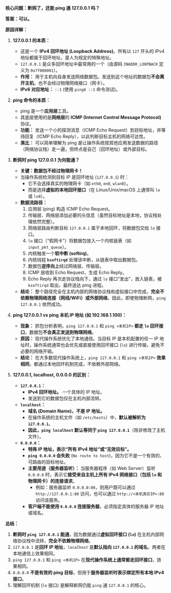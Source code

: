 

**核心问题：断网了，还能 ping 通 127.0.0.1 吗？**

**答案：可以。**

**原因详解：**

1.  **127.0.0.1 的本质：**
    *   这是一个 **IPv4 回环地址 (Loopback Address)**。所有以 `127` 开头的 IPv4 地址都属于回环地址，是人为规定的特殊地址。
    *   `127.0.0.1` 是众多回环地址中最常用的一个（由源码 `INADDR_LOOPBACK` 定义为 `0x7f000001`）。
    *   **作用：** 用于主机向自身发送网络数据包。发送到这个地址的数据包**不会离开主机**，也不会经过物理网络接口（网卡）。
    *   **IPv6 对应地址：** `::1` (使用 `ping6 ::1` 命令测试)。

2.  **ping 命令的本质：**
    *   ping 是一个**应用层**工具。
    *   其底层使用的是**网络层**的 **ICMP (Internet Control Message Protocol)** 协议。
    *   **功能：** 发送一个小的探测消息（ICMP Echo Request）到目标地址，并等待回复（ICMP Echo Reply），以此判断目标主机的网络可达性。
    *   **类比：** 可以简单理解为 ping 是让操作系统按其他应用发送数据的路径（网络协议栈）走一遍，但终点是自己（回环地址）或外部目标。

3.  **断网时 ping 127.0.0.1 为何能通？**
    *   **关键：数据包不经过物理网卡！**
    *   当操作系统检测到目标 IP 是回环地址 (`127.0.0.1`) 时：
        *   它不会选择真实的物理网卡（如 `eth0`, `en0`, `wlan0`）。
        *   而是选择**虚拟的本地回环接口**（在 Linux/Unix/macOS 上通常叫 `lo` 或 `lo0`）。
    *   **数据流路径：**
        1.  应用层 (ping) 构造 ICMP Echo Request。
        2.  传输层、网络层添加必要的头信息（虽然目标地址是本地，协议栈处理依然完整）。
        3.  网络层路由判断目标 `127.0.0.1` 属于本地回环，将数据包交给 `lo` 接口。
        4.  `lo` 接口（“假网卡”）将数据包放入一个内核链表（如 `input_pkt_queue`）。
        5.  内核触发一个**软中断 (softirq)**。
        6.  内核线程 **`ksoftirqd`** 处理该中断，从链表中取出数据包。
        7.  数据包**逆序向上**经过网络层、传输层。
        8.  ICMP 层收到 Echo Request，生成 Echo Reply。
        9.  Echo Reply 再次走协议栈向下，通过 `lo` 接口“发出”，放入链表，被 `ksoftirqd` 取出，最终送达 ping 进程。
    *   **结论：** 整个路径完全在主机内部的网络协议栈和虚拟接口中完成，**完全不依赖物理网络连接（网线/WiFi）或外部网络**。因此，即使物理断网，`ping 127.0.0.1` 依然成功。

4.  **ping 127.0.0.1 vs ping 本机 IP 地址 (如 192.168.1.100)：**
    *   **现象：** 抓包分析表明，`ping 127.0.0.1` 和 `ping <本机IP>` **都走 `lo` 回环接口**，数据包**不会真正发送到物理网络**。
    *   **原因：** 现代操作系统优化了本地通信。当目标 IP 是本机配置的任一 IP 地址时，操作系统通常也会优先或直接使用回环接口 (`lo`) 进行传输，避免不必要的网络开销。
    *   **结论：** 在大多数现代操作系统上，`ping 127.0.0.1` 和 `ping <本机IP>` **效果相同**，都通过本地回环机制完成，不依赖外部网络。

5.  **127.0.0.1, localhost, 0.0.0.0 的区别：**
    *   **`127.0.0.1`：**
        *   **IPv4 回环地址。** 一个具体的 IP 地址。
        *   发送到它的数据包仅在主机内部流转。
    *   **`localhost`：**
        *   **域名 (Domain Name)，不是 IP 地址。**
        *   在操作系统的主机文件（如 `/etc/hosts`）中，**默认被解析为 `127.0.0.1`**。
        *   **因此，`ping localhost` 默认等同于 `ping 127.0.0.1`**（除非修改了主机文件）。
    *   **`0.0.0.0`：**
        *   **特殊 IP 地址，表示“所有 IPv4 地址”或“无效目标”。**
        *   **`ping 0.0.0.0` 会失败** (`No route to host`)，因为它不是一个有效的、可路由的目标地址。
        *   **主要用途（服务器监听）：** 当服务器程序（如 Web Server）监听 `0.0.0.0` 时，表示它**接受来自主机上所有 IPv4 网络接口（包括 `lo` 和物理网卡）的连接请求**。
            *   例如：服务器监听 `0.0.0.0:80`，则用户既可以通过 `http://127.0.0.1:80` 访问，也可以通过 `http://<本机真实IP>:80` 访问该服务。
        *   **客户端不能使用 `0.0.0.0` 连接服务器**，必须指定具体的服务器 IP 地址或域名。

**总结：**

1.  **断网时 `ping 127.0.0.1` 能通**，因为数据通过**虚拟回环接口 (`lo`)** 在主机内部网络协议栈中流转，**完全不依赖物理网络**。
2.  `127.0.0.1` 是**回环 IP 地址**，`localhost` 是**默认指向 `127.0.0.1` 的域名**，两者在本地通信上效果相同。
3.  `ping 127.0.0.1` 和 `ping <本机IP>` 在**现代操作系统上通常都走回环接口**，效果相同。
4.  `0.0.0.0` **不是有效的 ping 目标**，但用于**服务器监听时表示绑定所有本地 IPv4 接口**。
5.  理解回环机制 (`lo` 接口) 是解释断网仍能 `ping` 通 `127.0.0.1` 的核心。
